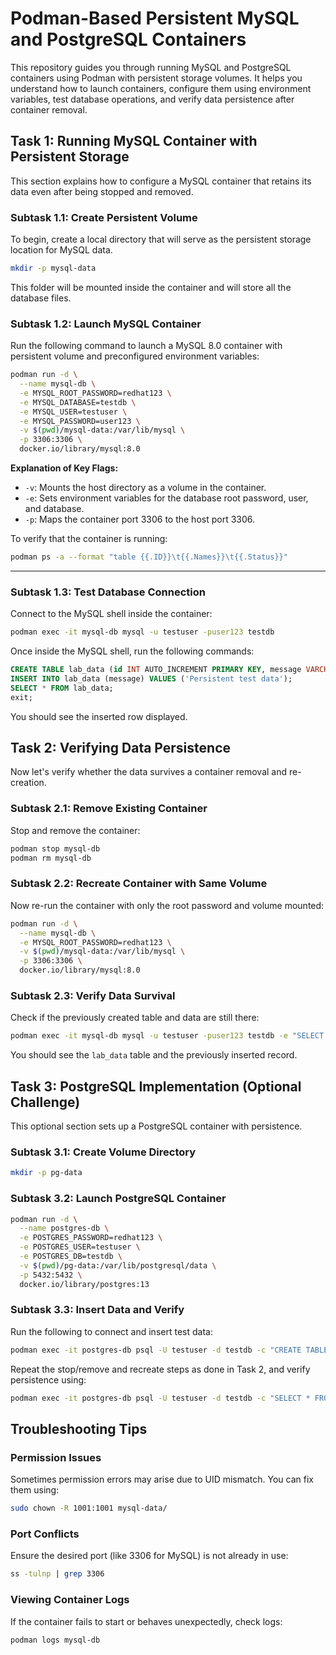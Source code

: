 # Podman-Based Persistent MySQL and PostgreSQL Containers

This repository guides you through running MySQL and PostgreSQL containers using Podman with persistent storage volumes. It helps you understand how to launch containers, configure them using environment variables, test database operations, and verify data persistence after container removal.

## Task 1: Running MySQL Container with Persistent Storage

This section explains how to configure a MySQL container that retains its data even after being stopped and removed.

### Subtask 1.1: Create Persistent Volume

To begin, create a local directory that will serve as the persistent storage location for MySQL data.

```bash
mkdir -p mysql-data
````

This folder will be mounted inside the container and will store all the database files.

### Subtask 1.2: Launch MySQL Container

Run the following command to launch a MySQL 8.0 container with persistent volume and preconfigured environment variables:

```bash
podman run -d \
  --name mysql-db \
  -e MYSQL_ROOT_PASSWORD=redhat123 \
  -e MYSQL_DATABASE=testdb \
  -e MYSQL_USER=testuser \
  -e MYSQL_PASSWORD=user123 \
  -v $(pwd)/mysql-data:/var/lib/mysql \
  -p 3306:3306 \
  docker.io/library/mysql:8.0
```

**Explanation of Key Flags:**

* `-v`: Mounts the host directory as a volume in the container.
* `-e`: Sets environment variables for the database root password, user, and database.
* `-p`: Maps the container port 3306 to the host port 3306.

To verify that the container is running:

```bash
podman ps -a --format "table {{.ID}}\t{{.Names}}\t{{.Status}}"
```

---

### Subtask 1.3: Test Database Connection

Connect to the MySQL shell inside the container:

```bash
podman exec -it mysql-db mysql -u testuser -puser123 testdb
```

Once inside the MySQL shell, run the following commands:

```sql
CREATE TABLE lab_data (id INT AUTO_INCREMENT PRIMARY KEY, message VARCHAR(255));
INSERT INTO lab_data (message) VALUES ('Persistent test data');
SELECT * FROM lab_data;
exit;
```

You should see the inserted row displayed.

## Task 2: Verifying Data Persistence

Now let's verify whether the data survives a container removal and re-creation.

### Subtask 2.1: Remove Existing Container

Stop and remove the container:

```bash
podman stop mysql-db
podman rm mysql-db
```

### Subtask 2.2: Recreate Container with Same Volume

Now re-run the container with only the root password and volume mounted:

```bash
podman run -d \
  --name mysql-db \
  -e MYSQL_ROOT_PASSWORD=redhat123 \
  -v $(pwd)/mysql-data:/var/lib/mysql \
  -p 3306:3306 \
  docker.io/library/mysql:8.0
```

### Subtask 2.3: Verify Data Survival

Check if the previously created table and data are still there:

```bash
podman exec -it mysql-db mysql -u testuser -puser123 testdb -e "SELECT * FROM lab_data;"
```

You should see the `lab_data` table and the previously inserted record.

## Task 3: PostgreSQL Implementation (Optional Challenge)

This optional section sets up a PostgreSQL container with persistence.

### Subtask 3.1: Create Volume Directory

```bash
mkdir -p pg-data
```

### Subtask 3.2: Launch PostgreSQL Container

```bash
podman run -d \
  --name postgres-db \
  -e POSTGRES_PASSWORD=redhat123 \
  -e POSTGRES_USER=testuser \
  -e POSTGRES_DB=testdb \
  -v $(pwd)/pg-data:/var/lib/postgresql/data \
  -p 5432:5432 \
  docker.io/library/postgres:13
```

### Subtask 3.3: Insert Data and Verify

Run the following to connect and insert test data:

```bash
podman exec -it postgres-db psql -U testuser -d testdb -c "CREATE TABLE lab_data (id SERIAL PRIMARY KEY, message TEXT); INSERT INTO lab_data (message) VALUES ('Postgres persistent data');"
```

Repeat the stop/remove and recreate steps as done in Task 2, and verify persistence using:

```bash
podman exec -it postgres-db psql -U testuser -d testdb -c "SELECT * FROM lab_data;"
```

## Troubleshooting Tips

### Permission Issues

Sometimes permission errors may arise due to UID mismatch. You can fix them using:

```bash
sudo chown -R 1001:1001 mysql-data/
```

### Port Conflicts

Ensure the desired port (like 3306 for MySQL) is not already in use:

```bash
ss -tulnp | grep 3306
```

### Viewing Container Logs

If the container fails to start or behaves unexpectedly, check logs:

```bash
podman logs mysql-db
```

